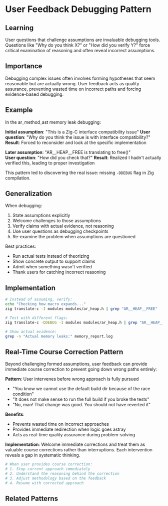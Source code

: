 # User Feedback Debugging Pattern

## Learning
User questions that challenge assumptions are invaluable debugging tools. Questions like "Why do you think X?" or "How did you verify Y?" force critical examination of reasoning and often reveal incorrect assumptions.

## Importance
Debugging complex issues often involves forming hypotheses that seem reasonable but are actually wrong. User feedback acts as quality assurance, preventing wasted time on incorrect paths and forcing evidence-based debugging.

## Example
In the ar_method_ast memory leak debugging:

**Initial assumption**: "This is a Zig-C interface compatibility issue"
**User question**: "Why do you think the issue is with interface compatibility?"
**Result**: Forced to reconsider and look at the specific implementation

**Later assumption**: "AR__HEAP__FREE is translating to free()"  
**User question**: "How did you check that?"
**Result**: Realized I hadn't actually verified this, leading to proper investigation

This pattern led to discovering the real issue: missing `-DDEBUG` flag in Zig compilation.

## Generalization
When debugging:
1. State assumptions explicitly
2. Welcome challenges to those assumptions
3. Verify claims with actual evidence, not reasoning
4. Use user questions as debugging checkpoints
5. Re-examine the problem when assumptions are questioned

Best practices:
- Run actual tests instead of theorizing
- Show concrete output to support claims
- Admit when something wasn't verified
- Thank users for catching incorrect reasoning

## Implementation
```bash
# Instead of assuming, verify:
echo "Checking how macro expands..."
zig translate-c -I modules modules/ar_heap.h | grep "AR__HEAP__FREE"

# Test with different flags:
zig translate-c -DDEBUG -I modules modules/ar_heap.h | grep "AR__HEAP__FREE"

# Show actual evidence:
grep -n "Actual memory leaks:" memory_report.log
```

## Real-Time Course Correction Pattern

Beyond challenging formed assumptions, user feedback can provide immediate course correction to prevent going down wrong paths entirely:

**Pattern**: User intervenes before wrong approach is fully pursued
- "You know we cannot use the default build dir because of the race condition"
- "It does not make sense to run the full build if you broke the tests"  
- "No, man! That change was good. You should not have reverted it"

**Benefits**:
- Prevents wasted time on incorrect approaches
- Provides immediate redirection when logic goes astray
- Acts as real-time quality assurance during problem-solving

**Implementation**: Welcome immediate corrections and treat them as valuable course corrections rather than interruptions. Each intervention reveals a gap in systematic thinking.

```bash
# When user provides course correction:
# 1. Stop current approach immediately
# 2. Understand the reasoning behind the correction
# 3. Adjust methodology based on the feedback
# 4. Resume with corrected approach
```

## Related Patterns